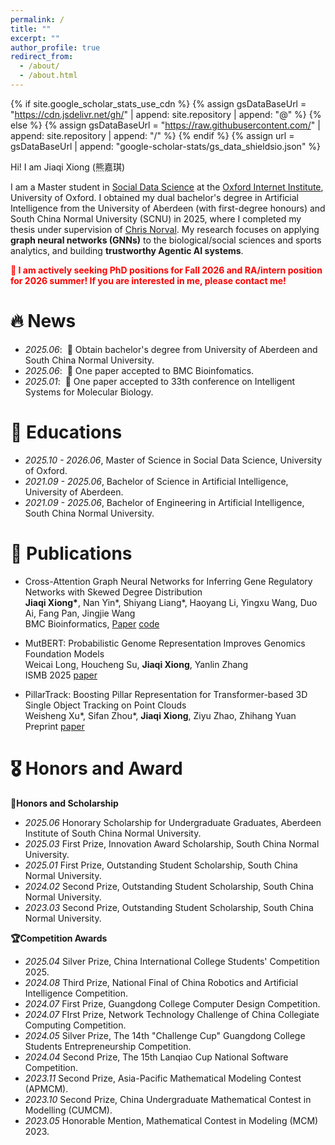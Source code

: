 ```yaml
---
permalink: /
title: ""
excerpt: ""
author_profile: true
redirect_from: 
  - /about/
  - /about.html
---
```


{% if site.google_scholar_stats_use_cdn %}
{% assign gsDataBaseUrl = "https://cdn.jsdelivr.net/gh/" | append: site.repository | append: "@" %}
{% else %}
{% assign gsDataBaseUrl = "https://raw.githubusercontent.com/" | append: site.repository | append: "/" %}
{% endif %}
{% assign url = gsDataBaseUrl | append: "google-scholar-stats/gs_data_shieldsio.json" %}

<span class='anchor' id='about-me'></span>

Hi! I am Jiaqi Xiong (熊嘉琪)

I am a Master student in [Social Data Science](https://www.oii.ox.ac.uk/people/profiles/jiaqi-xiong/) at the [Oxford Internet Institute](https://www.oii.ox.ac.uk/), University of Oxford. I obtained my dual bachelor's degree in Artificial Intelligence from the University of Aberdeen (with first-degree honours) and South China Normal University (SCNU) in 2025, where I completed my thesis under supervision of [Chris Norval](http://cnorval.com/). My research focuses on applying **graph neural networks (GNNs)** to the biological/social sciences and sports analytics, and building **trustworthy Agentic AI systems**.

<span style="color:red">**🙋 I am actively seeking PhD positions for Fall 2026 and RA/intern position for 2026 summer! If you are interested in me, please contact me!**</span>


# 🔥 News
- *2025.06*: &nbsp;🎉 Obtain bachelor's degree from University of Aberdeen and South China Normal University.
- *2025.06*: &nbsp;🎉 One paper accepted to BMC Bioinfomatics. 
- *2025.01*: &nbsp;🎉 One paper accepted to 33th conference on Intelligent Systems for Molecular Biology.


# 📖 Educations
- *2025.10 - 2026.06*, Master of Science in Social Data Science, University of Oxford. 
- *2021.09 - 2025.06*, Bachelor of Science in Artificial Intelligence, University of Aberdeen.
- *2021.09 - 2025.06*, Bachelor of Engineering in Artificial Intelligence, South China Normal University.

# 📝 Publications 

- Cross-Attention Graph Neural Networks for Inferring Gene Regulatory Networks with Skewed Degree Distribution \
**Jiaqi Xiong\***, Nan Yin\*, Shiyang Liang\*, Haoyang Li, Yingxu Wang, Duo Ai, Fang Pan, Jingjie Wang \
BMC Bioinformatics, [Paper](https://bmcbioinformatics.biomedcentral.com/articles/10.1186/s12859-025-06186-1) [code](https://github.com/kikixiong/XATGRN)

- MutBERT: Probabilistic Genome Representation Improves Genomics Foundation Models \
Weicai Long, Houcheng Su, **Jiaqi Xiong**, Yanlin Zhang \
ISMB 2025 [paper](https://www.biorxiv.org/content/10.1101/2025.01.23.634452v1)

- PillarTrack: Boosting Pillar Representation for Transformer-based 3D Single Object Tracking on Point Clouds\
Weisheng Xu\*, Sifan Zhou\*, **Jiaqi Xiong**, Ziyu Zhao, Zhihang Yuan\
Preprint [paper](https://arxiv.org/pdf/2404.07495?)


# 🎖 Honors and Award
**🏅Honors and Scholarship**
- *2025.06* Honorary Scholarship for Undergraduate Graduates, Aberdeen Institute of South China Normal University.
- *2025.03* First Prize, Innovation Award Scholarship, South China Normal University.
- *2025.01* First Prize, Outstanding Student Scholarship, South China Normal University.
- *2024.02* Second Prize, Outstanding Student Scholarship, South China Normal University.
- *2023.03* Second Prize, Outstanding Student Scholarship, South China Normal University.

**🏆Competition Awards**
- *2025.04* Silver Prize, China International College Students' Competition 2025.
- *2024.08* Third Prize, National Final of China Robotics and Artificial Intelligence Competition.
- *2024.07* First Prize, Guangdong College Computer Design Competition.
- *2024.07* FIrst Prize, Network Technology Challenge of China Collegiate Computing Competition.
- *2024.05* Silver Prize, The 14th "Challenge Cup" Guangdong College Students Entrepreneurship Competition.
- *2024.04* Second Prize, The 15th Lanqiao Cup National Software Competition.
- *2023.11* Second Prize, Asia-Pacific Mathematical Modeling Contest (APMCM).
- *2023.10* Second Prize, China Undergraduate Mathematical Contest in Modelling (CUMCM).
- *2023.05* Honorable Mention, Mathematical Contest in Modeling (MCM) 2023.





